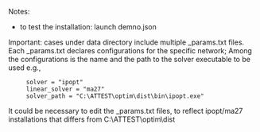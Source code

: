Notes:
- to test the installation:
  launch demno.json
  
Important: cases under data directory include multiple _params.txt files. Each _params.txt declares configurations for the specific network; 
      Among the configurations is the name and the path to the solver executable to be used e.g.,

         solver = "ipopt"
         linear_solver = "ma27"
         solver_path = "C:\ATTEST\optim\dist\bin\ipopt.exe"
      
It could be necessary to edit the _params.txt files, to reflect ipopt/ma27 installations that differs from C:\ATTEST\optim\dist
		 
		 


        